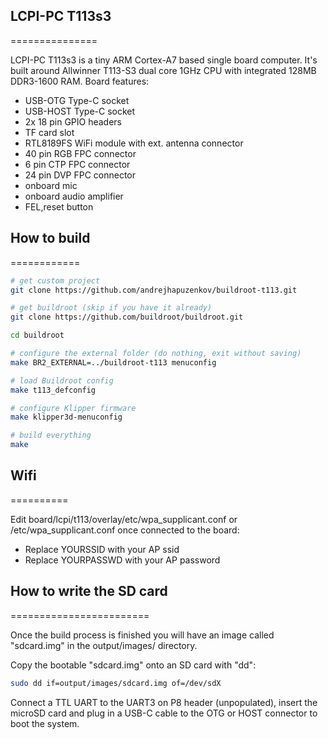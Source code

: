 ## LCPI-PC T113s3
===============

LCPI-PC T113s3 is a tiny ARM Cortex-A7 based single board computer.
It's built around Allwinner T113-S3 dual core 1GHz CPU with integrated
128MB DDR3-1600 RAM.
Board features:
- USB-OTG Type-C socket
- USB-HOST Type-C socket
- 2x 18 pin GPIO headers
- TF card slot
- RTL8189FS WiFi module with ext. antenna connector
- 40 pin RGB FPC connector
- 6 pin CTP FPC connector
- 24 pin DVP FPC connector
- onboard mic
- onboard audio amplifier
- FEL,reset button

## How to build
============

```bash
# get custom project
git clone https://github.com/andrejhapuzenkov/buildroot-t113.git
```

```bash
# get buildroot (skip if you have it already)
git clone https://github.com/buildroot/buildroot.git
```

```bash
cd buildroot
```

```bash
# configure the external folder (do nothing, exit without saving)
make BR2_EXTERNAL=../buildroot-t113 menuconfig
```

```bash
# load Buildroot config
make t113_defconfig
```

```bash
# configure Klipper firmware
make klipper3d-menuconfig
```

```bash
# build everything
make
```

## Wifi
==========

Edit board/lcpi/t113/overlay/etc/wpa_supplicant.conf or
/etc/wpa_supplicant.conf once connected to the board:

* Replace YOURSSID with your AP ssid
* Replace YOURPASSWD with your AP password

## How to write the SD card
========================

Once the build process is finished you will have an image called "sdcard.img"
in the output/images/ directory.

Copy the bootable "sdcard.img" onto an SD card with "dd":

```bash
sudo dd if=output/images/sdcard.img of=/dev/sdX
```

Connect a TTL UART to the UART3 on P8 header (unpopulated), insert the microSD card and
plug in a USB-C cable to the OTG or HOST connector to boot the system.
